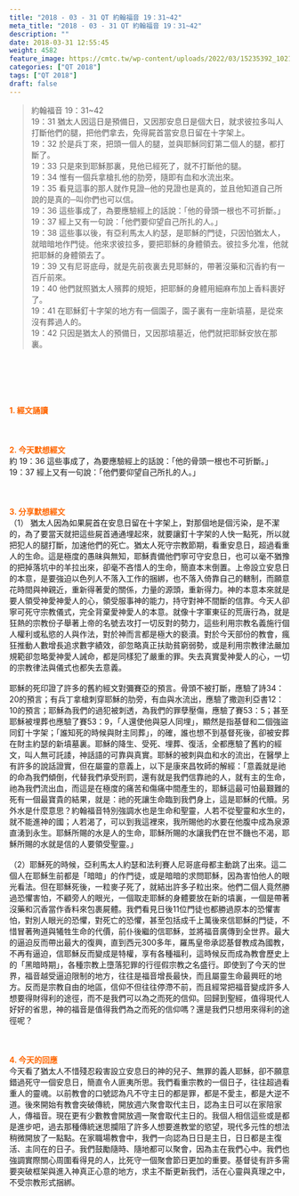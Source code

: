 ```yaml
---
title: "2018 - 03 - 31 QT 約翰福音 19：31~42"
meta_title: "2018 - 03 - 31 QT 約翰福音 19：31~42"
description: ""
date: 2018-03-31 12:55:45
weight: 4582
feature_image: https://cmtc.tw/wp-content/uploads/2022/03/15235392_10211799862337740_180693556567566654_o-1.webp
categories: ["QT 2018"]
tags: ["QT 2018"]
draft: false
---
```


<blockquote>約翰福音 19：31~42<br />
19：31 猶太人因這日是預備日，又因那安息日是個大日，就求彼拉多叫人打斷他們的腿，把他們拿去，免得屍首當安息日留在十字架上。<br />
19：32 於是兵丁來，把頭一個人的腿，並與耶穌同釘第二個人的腿，都打斷了。<br />
19：33 只是來到耶穌那裏，見他已經死了，就不打斷他的腿。<br />
19：34 惟有一個兵拿槍扎他的肋旁，隨即有血和水流出來。<br />
19：35 看見這事的那人就作見證─他的見證也是真的，並且他知道自己所說的是真的─叫你們也可以信。<br />
19：36 這些事成了，為要應驗經上的話說：「他的骨頭一根也不可折斷。」<br />
19：37 經上又有一句說：「他們要仰望自己所扎的人。」<br />
19：38 這些事以後，有亞利馬太人約瑟，是耶穌的門徒，只因怕猶太人，就暗暗地作門徒。他來求彼拉多，要把耶穌的身體領去。彼拉多允准，他就把耶穌的身體領去了。<br />
19：39 又有尼哥底母，就是先前夜裏去見耶穌的，帶著沒藥和沉香約有一百斤前來。<br />
19：40 他們就照猶太人殯葬的規矩，把耶穌的身體用細麻布加上香料裹好了。<br />
19：41 在耶穌釘十字架的地方有一個園子，園子裏有一座新墳墓，是從來沒有葬過人的。<br />
19：42 只因是猶太人的預備日，又因那墳墓近，他們就把耶穌安放在那裏。</blockquote><br />
&nbsp;<br />
<br />
&nbsp;<br />
<br />
<span style="color: #ff6600;"><strong>1. </strong><strong>經文誦讀</strong></span><br />
<br />
<span style="color: #ff6600;"><strong> </strong></span><br />
<br />
<span style="color: #ff6600;"><strong>2. 今天默想</strong><strong>經文<br />
</strong></span>約 19：36 這些事成了，為要應驗經上的話說：「他的骨頭一根也不可折斷。」<br />
19：37 經上又有一句說：「他們要仰望自己所扎的人。」<br />
<br />
&nbsp;<br />
<br />
<span style="color: #ff6600;"><strong>3. 分享默想經文<br />
</strong></span>（1） 猶太人因為如果屍首在安息日留在十字架上，對那個地是個污染，是不潔的，為了要當天就把這些屍首通通埋起來，就要讓釘十字架的人快一點死，所以就把犯人的腿打斷，加速他們的死亡。猶太人死守宗教節期，看重安息日，超過看重人的生命。這是極度的愚昧與無知，耶穌責備他們寧可守安息日，也可以毫不猶豫的把掉落坑中的羊拉出來，卻毫不吝惜人的生命，簡直本末倒置。上帝設立安息日的本意，是要強迫以色列人不落入工作的捆綁，也不落入倚靠自己的轄制，而願意花時間與神親近，重新得著愛的關係，力量的源頭，重新得力。神的本意本來就是要人領受神愛神愛人的心，領受服事神的能力，持守對神不間斷的信靠。今天人卻寧可死守宗教儀式，完全背棄愛神愛人的本意。就像十字軍東征的荒唐行為，就是狂熱的宗教份子舉著上帝的名號去攻打一切反對的勢力，這些利用宗教名義施行個人權利或私慾的人與作法，對於神而言都是極大的褻瀆。對於今天部份的教會，瘋狂推動人數增長追求數字績效，卻忽略真正扶助貧窮弱勢，或是利用宗教律法嚴加規範卻忽略愛神愛人誡命，都是同樣犯了嚴重的罪。失去真實愛神愛人的心，一切的宗教律法與儀式也都失去意義。<br />
<br />
耶穌的死印證了許多的舊約經文對彌賽亞的預言。骨頭不被打斷，應驗了詩34：20的預言；有兵丁拿槍刺穿耶穌的肋旁，有血與水流出，應驗了撒迦利亞書12：10的預言；耶穌為我們的過犯被刺透，為我們的罪孽壓傷，應驗了賽53：5；甚至耶穌被埋葬也應驗了賽53：9，「人還使他與惡人同埋」，顯然是指基督和二個強盜同釘十字架；「誰知死的時候與財主同葬」，的確，誰也想不到基督死後，卻被安葬在財主約瑟的新墳墓裏。耶穌的降生、受死、埋葬、復活，全都應驗了舊約的經文，叫人無可託諉，神話語的可靠與真實。耶穌的被刺與血和水的流出，在醫學上有許多的說話證實，但在屬靈的意義上，以下是康來昌牧師的解經：「意義就是祂的命為我們傾倒，代替我們承受刑罰，還有就是我們信靠祂的人，就有主的生命，祂為我們流出血，而這是在極度的痛苦和傷痛中間產生的，耶穌這最可怕最艱難的死有一個最寶貴的結果，就是：祂的死讓生命臨到我們身上，這是耶穌的代贖。另外水是什麼意思？約翰福音特別強調水也是生命和聖靈，人若不從聖靈和水生的，就不能進神的國；人若渴了，可以到我這裡來，我所賜他的水要在他腹中成為泉源直湧到永生。耶穌所賜的水是人的生命，耶穌所賜的水讓我們在世不饑也不渴，耶穌所賜的水就是信的人要領受聖靈。」<br />
<br />
（2）耶穌死的時候，亞利馬太人約瑟和法利賽人尼哥底母都主動跳了出來。這二個人在耶穌生前都是「暗暗」的作門徒，或是暗暗的求問耶穌，因為害怕他人的眼光看法。但在耶穌死後，一粒麥子死了，就結出許多子粒出來。他們二個人竟然勝過恐懼害怕，不顧旁人的眼光，一個取走耶穌的身體要放在新的墳裏，一個是帶著沒藥和沉香當作香料來包裹屍體。我們看見日後11位門徒也都勝過原本的恐懼害怕，對別人眼光的恐懼，對死亡的恐懼，甚至包括成千上萬後來信耶穌的門徒，不惜冒著殉道與犧牲生命的代價，前仆後繼的信耶穌，並將福音廣傳到全世界。最大的逼迫反而帶出最大的復興，直到西元300多年，羅馬皇帝承認基督教成為國教，不再有逼迫，信耶穌反而變成是特權，享有各種福利，這時候反而成為教會歷史上的「黑暗時期」，各種宗教上墮落犯罪的行徑假宗教之名盛行。即使到了今天的世界，福音越受逼迫限制的地方，往往是福音增長最快，而且屬靈生命最興旺的地方。反而是宗教自由的地區，信仰不但往往停滯不前，而且經常把福音變成許多人想要得財得利的途徑，而不是我們可以為之而死的信仰。回歸到聖經，值得現代人好好的省思，神的福音是值得我們為之而死的信仰嗎？還是我們只想用來得利的途徑呢？<br />
<br />
&nbsp;<br />
<br />
<span style="color: #ff6600;"><strong>4. 今天的回應<br />
</strong></span>今天看了猶太人不惜殘忍殺害設立安息日的神的兒子、無罪的義人耶穌，卻不願意錯過死守一個安息日，簡直令人匪夷所思。我們看重宗教的一個日子，往往超過看重人的靈魂。以前教會的口號認為凡不守主日的都是罪，都是不愛主，都是大逆不道。後來開始有教會突破傳統，開放週六聚會取代主日，認為主日可以在家陪家人，傳福音。現在更有少數教會開放週一聚會取代主日的。我個人相信這些或是都是進步吧，過去那種傳統迷思攔阻了許多人想要進教堂的慾望，現代多元性的想法稍微開放了一點點。在家職場教會中，我們一向認為日日是主日，日日都是主復活、主同在的日子。我們鼓勵隨時、隨地都可以聚會，因為主在我們心中。我們也強調實際關心周圍看得見的人，比死守一個聚會節日更加的重要。基督徒有許多需要突破框架與進入神真正心意的地方，求主不斷更新我們，活在心靈與真理之中，不受宗教形式捆綁。
        